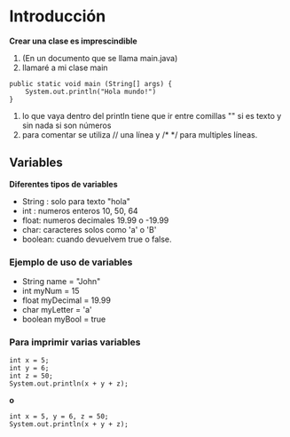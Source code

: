 # Introducción 
**Crear una clase es imprescindible**
1. (En un documento que se llama main.java)
1. llamaré a mi clase main
```
public static void main (String[] args) {
    System.out.println("Hola mundo!")
}
```
1. lo que vaya dentro del println tiene que ir entre comillas "" si es texto y sin nada si son números
1. para comentar se utiliza // una línea y /* */ para multiples líneas.

## Variables 
**Diferentes tipos de variables**

+ String : solo para texto "hola"
+ int : numeros enteros 10, 50, 64
+ float: numeros decimales 19.99 o -19.99
+ char: caracteres solos como 'a' o 'B'
+ boolean: cuando devuelvem true o false.

### Ejemplo de uso de variables 

+ String name = "John"
+ int myNum = 15
+ float myDecimal = 19.99
+ char myLetter = 'a'
+ boolean myBool = true

### Para imprimir varias variables 
```
int x = 5;
int y = 6;
int z = 50;
System.out.println(x + y + z);
```
**o**
```
int x = 5, y = 6, z = 50;
System.out.println(x + y + z);
```

